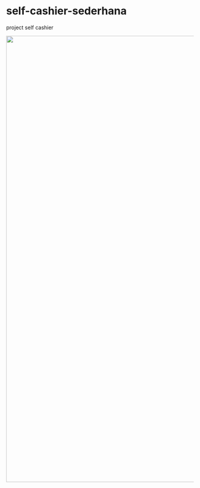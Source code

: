 # self-cashier-sederhana
project self cashier
<p>
<img align="center" src="flowchart.jpg" width="800" height="1200" />
</p>
